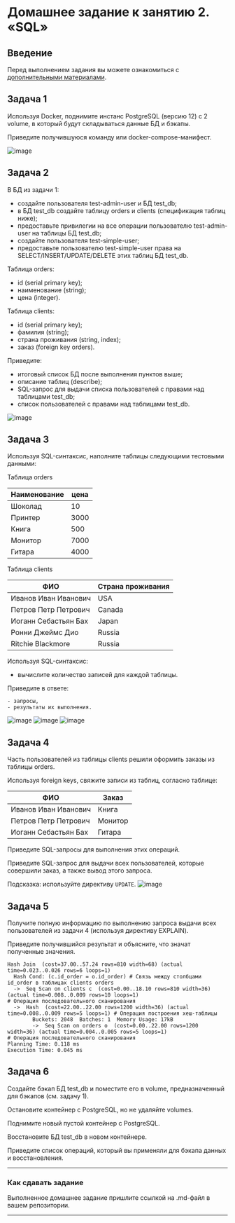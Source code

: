 # Домашнее задание к занятию 2. «SQL»

## Введение

Перед выполнением задания вы можете ознакомиться с 
[дополнительными материалами](https://github.com/netology-code/virt-homeworks/blob/virt-11/additional/README.md).

## Задача 1

Используя Docker, поднимите инстанс PostgreSQL (версию 12) c 2 volume, 
в который будут складываться данные БД и бэкапы.

Приведите получившуюся команду или docker-compose-манифест.

![image](https://github.com/nazarch2000/bd-dev-homeworks/assets/106932460/e38c6f41-5f4b-4957-adae-38d15be247f9)

## Задача 2

В БД из задачи 1: 

- создайте пользователя test-admin-user и БД test_db;
- в БД test_db создайте таблицу orders и clients (спeцификация таблиц ниже);
- предоставьте привилегии на все операции пользователю test-admin-user на таблицы БД test_db;
- создайте пользователя test-simple-user;
- предоставьте пользователю test-simple-user права на SELECT/INSERT/UPDATE/DELETE этих таблиц БД test_db.

Таблица orders:

- id (serial primary key);
- наименование (string);
- цена (integer).

Таблица clients:

- id (serial primary key);
- фамилия (string);
- страна проживания (string, index);
- заказ (foreign key orders).

Приведите:

- итоговый список БД после выполнения пунктов выше;
- описание таблиц (describe);
- SQL-запрос для выдачи списка пользователей с правами над таблицами test_db;
- список пользователей с правами над таблицами test_db.

![image](https://github.com/nazarch2000/bd-dev-homeworks/assets/106932460/5de02007-4aba-4bf7-a418-47e0ffa47439)

## Задача 3

Используя SQL-синтаксис, наполните таблицы следующими тестовыми данными:

Таблица orders

|Наименование|цена|
|------------|----|
|Шоколад| 10 |
|Принтер| 3000 |
|Книга| 500 |
|Монитор| 7000|
|Гитара| 4000|

Таблица clients

|ФИО|Страна проживания|
|------------|----|
|Иванов Иван Иванович| USA |
|Петров Петр Петрович| Canada |
|Иоганн Себастьян Бах| Japan |
|Ронни Джеймс Дио| Russia|
|Ritchie Blackmore| Russia|

Используя SQL-синтаксис:
- вычислите количество записей для каждой таблицы.

Приведите в ответе:

    - запросы,
    - результаты их выполнения.

![image](https://github.com/nazarch2000/bd-dev-homeworks/assets/106932460/9882efad-6a61-44b7-a890-ff26372503ef)
![image](https://github.com/nazarch2000/bd-dev-homeworks/assets/106932460/b98e368e-7178-423a-8737-6bc06b4b9fc4)
![image](https://github.com/nazarch2000/bd-dev-homeworks/assets/106932460/441d816b-bf93-4201-bb39-27eb6834f97c)

## Задача 4

Часть пользователей из таблицы clients решили оформить заказы из таблицы orders.

Используя foreign keys, свяжите записи из таблиц, согласно таблице:

|ФИО|Заказ|
|------------|----|
|Иванов Иван Иванович| Книга |
|Петров Петр Петрович| Монитор |
|Иоганн Себастьян Бах| Гитара |

Приведите SQL-запросы для выполнения этих операций.

Приведите SQL-запрос для выдачи всех пользователей, которые совершили заказ, а также вывод этого запроса.
 
Подсказка: используйте директиву `UPDATE`.
![image](https://github.com/nazarch2000/bd-dev-homeworks/assets/106932460/9723730d-e707-4e29-bb57-c92f0fb5e3c6)

## Задача 5

Получите полную информацию по выполнению запроса выдачи всех пользователей из задачи 4 
(используя директиву EXPLAIN).

Приведите получившийся результат и объясните, что значат полученные значения.

```
Hash Join  (cost=37.00..57.24 rows=810 width=68) (actual time=0.023..0.026 rows=6 loops=1) 
  Hash Cond: (c.id_order = o.id_order) # Связь между столбцами id_order в таблицах clients orders
  ->  Seq Scan on clients c  (cost=0.00..18.10 rows=810 width=36) (actual time=0.008..0.009 rows=10 loops=1)
# Операция последовательного сканирования
  ->  Hash  (cost=22.00..22.00 rows=1200 width=36) (actual time=0.008..0.009 rows=5 loops=1) # Операция построения хеш-таблицы
        Buckets: 2048  Batches: 1  Memory Usage: 17kB
        ->  Seq Scan on orders o  (cost=0.00..22.00 rows=1200 width=36) (actual time=0.004..0.005 rows=5 loops=1)
# Операция последовательного сканирования
Planning Time: 0.118 ms
Execution Time: 0.045 ms
```
## Задача 6

Создайте бэкап БД test_db и поместите его в volume, предназначенный для бэкапов (см. задачу 1).

Остановите контейнер с PostgreSQL, но не удаляйте volumes.

Поднимите новый пустой контейнер с PostgreSQL.

Восстановите БД test_db в новом контейнере.

Приведите список операций, который вы применяли для бэкапа данных и восстановления. 

---

### Как cдавать задание

Выполненное домашнее задание пришлите ссылкой на .md-файл в вашем репозитории.

---

